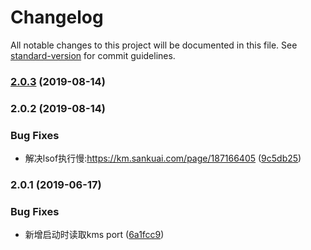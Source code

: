 # Changelog

All notable changes to this project will be documented in this file. See [standard-version](https://github.com/conventional-changelog/standard-version) for commit guidelines.

### [2.0.3](http://git.dianpingoa.com/node/node-kms/compare/v2.0.2...v2.0.3) (2019-08-14)



### 2.0.2 (2019-08-14)


### Bug Fixes

* 解决lsof执行慢:https://km.sankuai.com/page/187166405 ([9c5db25](http://git.dianpingoa.com/node/node-kms/commit/9c5db25))





### 2.0.1 (2019-06-17)


### Bug Fixes

* 新增启动时读取kms port ([6a1fcc9](http://git.dianpingoa.com/node/node-kms/commit/6a1fcc9))
